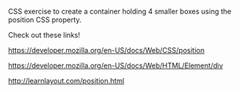 CSS exercise to create a container holding 4 smaller boxes using the position CSS property.

Check out these links!

https://developer.mozilla.org/en-US/docs/Web/CSS/position

https://developer.mozilla.org/en-US/docs/Web/HTML/Element/div

http://learnlayout.com/position.html
